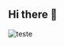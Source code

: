 ## Hi there 👋

![teste](161390233/384178813-c8fd2756-c264-48f4-9a01-62f4b036b8d8.png?jwt=eyJhbGciOiJIUzI1NiIsInR5cCI6IkpXVCJ9.eyJpc3MiOiJnaXRodWIuY29tIiwiYXVkIjoicmF3LmdpdGh1YnVzZXJjb250ZW50LmNvbSIsImtleSI6ImtleTUiLCJleHAiOjE3MzEwMjQ3NTgsIm5iZiI6MTczMTAyNDQ1OCwicGF0aCI6Ii8xNjEzOTAyMzMvMzg0MTc4ODEzLWM4ZmQyNzU2LWMyNjQtNDhmNC05YTAxLTYyZjRiMDM2YjhkOC5wbmc_WC1BbXotQWxnb3JpdGhtPUFXUzQtSE1BQy1TSEEyNTYmWC1BbXotQ3JlZGVudGlhbD1BS0lBVkNPRFlMU0E1M1BRSzRaQSUyRjIwMjQxMTA4JTJGdXMtZWFzdC0xJTJGczMlMkZhd3M0X3JlcXVlc3QmWC1BbXotRGF0ZT0yMDI0MTEwOFQwMDA3MzhaJlgtQW16LUV4cGlyZXM9MzAwJlgtQW16LVNpZ25hdHVyZT04MDQ3ZDQ2YzhjMDhlNTc1YzNmZWU5YjVmNDQwNGE5ODM5YWE2ZTg4Zjc0YjNlZmNmOGU1NDcwNmJhM2M5MjEwJlgtQW16LVNpZ25lZEhlYWRlcnM9aG9zdCJ9.xTn1FwKG1AkYrEpEH_IrOmz23veefM0a36BzQyuU03c)



<!--
**Elder-levi/Elder-levi** is a ✨ _special_ ✨ repository because its `README.md` (this file) appears on your GitHub profile.

Here are some ideas to get you started:

- 🔭 I’m currently working on ...
- 🌱 I’m currently learning ...
- 👯 I’m looking to collaborate on ...
- 🤔 I’m looking for help with ...
- 💬 Ask me about ...
- 📫 How to reach me: ...
- 😄 Pronouns: ...
- ⚡ Fun fact: ...
-->
